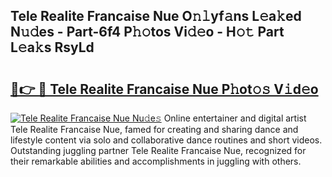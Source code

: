 ## Tele Realite Francaise Nue O𝚗𝚕yf𝚊ns L𝚎a𝚔ed N𝚞𝚍es - Part-6f4 P𝚑𝚘tos Vi𝚍𝚎o - H𝚘𝚝 Part L𝚎a𝚔s RsyLd

# <h2><a href="http://kf61bi.oniu.top/?m=Tele+Realite+Francaise+Nue">🔗👉 🔴 Tele Realite Francaise Nue P𝚑ot𝚘𝚜 V𝚒d𝚎o</a></h2>

[![Tele Realite Francaise Nue Nu𝚍e𝚜](https://i.imgur.com/0qMVB7G.gif)](http://kf61bi.oniu.top/?m=Tele+Realite+Francaise+Nue)
Online entertainer and digital artist Tele Realite Francaise Nue, famed for creating and sharing dance and lifestyle content via solo and collaborative dance routines and short videos. Outstanding juggling partner Tele Realite Francaise Nue, recognized for their remarkable abilities and accomplishments in juggling with others.  
